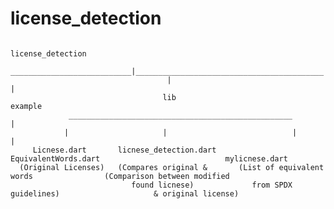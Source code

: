 # license_detection


                                                            license_detection
                                        ___________________________|__________________________________________
                                       |                                                                      |
                                      lib                                                                  example
                 __________________________________________________                                           |
                |                     |                            |                                          |
         Licnese.dart       licnese_detection.dart      EquivalentWords.dart                            mylicnese.dart
      (Original Licenses)   (Compares original &       (List of equivalent words                (Comparison between modified  
                               found licnese)             from SPDX guidelines)                     & original license)
